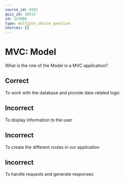 ```yaml
---
course_id: 4182
quiz_id: 16313
id: 123886
type: multiple_choice_question
sources: []
---
```


# MVC: Model

What is the role of the Model in a MVC application?

## Correct

To work with the database and provide data-related logic

## Incorrect

To display information to the user

## Incorrect

To create the different routes in our application

## Incorrect

To handle requests and generate responses
